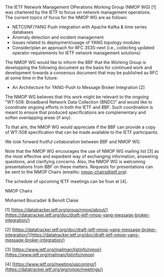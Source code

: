 The IETF Network Management OPerations Working Group (NMOP WG) [1] was chartered by the IETF to focus on network management operations. The current topics of focus for the NMOP WG are as follows:

* NETCONF/YANG Push integration with Apache Kafka & time series databases
*	Anomaly detection and incident management
*	Issues related to deployment/usage of YANG topology modules
*	Consider/plan an approach for RFC 3535-next (i.e., collecting updated operator requirements for IETF network management solutions)

The NMOP WG would like to inform the BBF that the Working Group is developping the following document as the basis for continued work and development towards a consensus document that may be published as RFC at some time in the future:

*	An Architecture for YANG-Push to Message Broker Integration [2]

The NMOP WG believes that this work might be relevant to the ongoing "WT-508: Broadband Network Data Collection (BNDC)" and would like to coordinate ongoing efforts in both the IETF and BBF.
Such coordination is meant to ensure that produced specifications are complementary and soften overlapping areas (if any).

To that aim, the NMOP WG would appreciate if the BBF can provide a copy of WT-508 specification that can be made available to the IETF participants.

We look forward fruitful collaboration between BBF and NMOP WG.

Note that the NMOP WG encourages the use of NMOP WG mailing list [3] as the most effective and expedient way of exchanging information, answering questions, and clarifying concerns.
Also, the NMOP WG is welcoming presentations from BBF on these matters. Requests for presentations can be sent to the NMOP Chairs (emailto: nmop-chairs@ietf.org).

The schedule of upcoming IETF meetings can be foun at [4].


NMOP Chairs

Mohamed Boucadair & Benoît Claise


[1] [https://datatracker.ietf.org/group/nmop/about/](https://datatracker.ietf.org/doc/draft-ietf-nmop-yang-message-broker-integration/)

[2] [https://datatracker.ietf.org/doc/draft-ietf-nmop-yang-message-broker-integration/](https://datatracker.ietf.org/doc/draft-ietf-nmop-yang-message-broker-integration/)

[3] [https://www.ietf.org/mailman/listinfo/nmop](https://www.ietf.org/mailman/listinfo/nmop)

[4] [https://www.ietf.org/meeting/upcoming/](https://datatracker.ietf.org/wg/nmop/meetings/)

